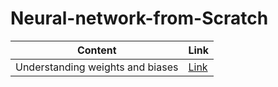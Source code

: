 # Neural-network-from-Scratch

|Content|Link|
|-|-|
|Understanding weights and biases|[Link](https://nbviewer.org/github/Anant-mishra1729/Neural-network-from-Scratch/blob/main/Weights_and_biases/weights_and_biases.ipynb)